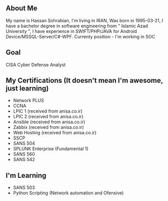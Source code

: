 ## About Me
My name is Hassan Sohrabian, I'm living in IRAN, Was born in 1995-03-21, I have a bachelor degree in software engineering from " Islamic Azad University ", I have experience in SWIFT/PHP/JAVA for Android Device/MSSQL-Server/C#-WPF.
Currenty position - I'm working in SOC

## Goal 
CISA Cyber Defense Analyst

## My Certifications (It doesn't mean I'm awesome, just learning)
- Network PLUS
- CCNA
- LPIC 1       (received from anisa.co.ir)
- LPIC 2       (received from anisa.co.ir)
- Ansible      (received from anisa.co.ir)
- Zabbix       (received from anisa.co.ir)
- Web Hosting  (received from anisa.co.ir)
- SSCP
- SANS 504
- SPLUNK Enterprise (Fundamental 1)
- SANS 560
- SANS 542

## I'm Learning
- SANS 503
- Python Scripting (Network automation and Ofensive)

<!---
Sohrabian/Sohrabian is a ✨ special ✨ repository because its `README.md` (this file) appears on your GitHub profile.
You can click the Preview link to take a look at your changes.
--->
